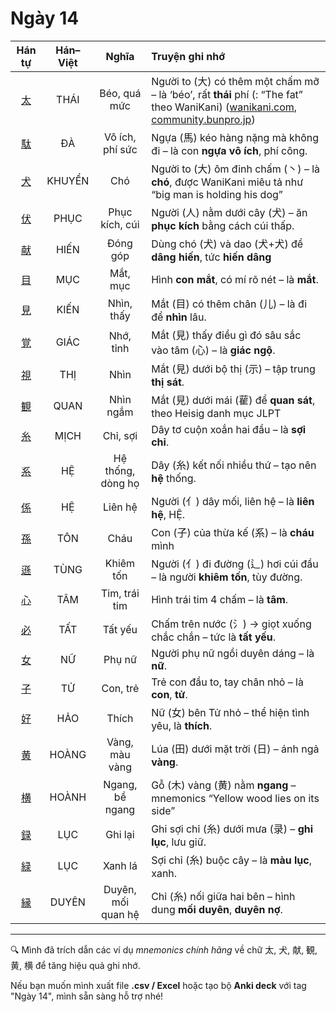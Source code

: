 # Ngày 14

| Hán tự | Hán–Việt | Nghĩa | Truyện ghi nhớ |
| :----------------------------------------------: | :------: | :----------------: | :-------------------------------------------------------------------------------------------------------------------------------------- |
| [太](https://mazii.net/vi-VN/search/kanji/javi/太) | THÁI | Béo, quá mức | Người to (大) có thêm một chấm mỡ – là ‘béo’, rất **thái** phí (: “The fat” theo WaniKani) ([wanikani.com][1], [community.bunpro.jp][2]) |
| [駄](https://mazii.net/vi-VN/search/kanji/javi/駄) | ĐÀ | Vô ích, phí sức | Ngựa (馬) kéo hàng nặng mà không đi – là con **ngựa vô ích**, phí công. |
| [犬](https://mazii.net/vi-VN/search/kanji/javi/犬) | KHUYỂN | Chó | Người to (大) ôm đinh chấm (丶) – là **chó**, được WaniKani miêu tả như “big man is holding his dog” |
| [伏](https://mazii.net/vi-VN/search/kanji/javi/伏) | PHỤC | Phục kích, cúi | Người (人) nằm dưới cây (犬) – ăn **phục kích** bằng cách cúi thấp. |
| [献](https://mazii.net/vi-VN/search/kanji/javi/献) | HIẾN | Đóng góp | Dùng chó (犬) và dao (犬+犬) để **dâng hiến**, tức **hiến dâng** |
| [目](https://mazii.net/vi-VN/search/kanji/javi/目) | MỤC | Mắt, mục | Hình **con mắt**, có mí rõ nét – là **mắt**. |
| [見](https://mazii.net/vi-VN/search/kanji/javi/見) | KIẾN | Nhìn, thấy | Mắt (目) có thêm chân (儿) – là đi để **nhìn** lâu. |
| [覚](https://mazii.net/vi-VN/search/kanji/javi/覚) | GIÁC | Nhớ, tỉnh | Mắt (見) thấy điều gì đó sâu sắc vào tâm (心) – là **giác ngộ**. |
| [視](https://mazii.net/vi-VN/search/kanji/javi/視) | THỊ | Nhìn | Mắt (見) dưới bộ thị (示) – tập trung **thị sát**. |
| [観](https://mazii.net/vi-VN/search/kanji/javi/観) | QUAN | Nhìn ngắm | Mắt (見) dưới mái (雚) để **quan sát**, theo Heisig danh mục JLPT |
| [糸](https://mazii.net/vi-VN/search/kanji/javi/糸) | MỊCH | Chỉ, sợi | Dây tơ cuộn xoắn hai đầu – là **sợi chỉ**. |
| [系](https://mazii.net/vi-VN/search/kanji/javi/系) | HỆ | Hệ thống, dòng họ | Dây (糸) kết nối nhiều thứ – tạo nên **hệ** thống. |
| [係](https://mazii.net/vi-VN/search/kanji/javi/係) | HỆ | Liên hệ | Người (亻) dây mối, liên hệ – là **liên hệ**, HỆ. |
| [孫](https://mazii.net/vi-VN/search/kanji/javi/孫) | TÔN | Cháu | Con (子) của thừa kế (系) – là **cháu** mình |
| [遜](https://mazii.net/vi-VN/search/kanji/javi/遜) | TÙNG | Khiêm tốn | Người (亻) đi đường (辶) hơi cúi đầu – là người **khiêm tốn**, tùy đường. |
| [心](https://mazii.net/vi-VN/search/kanji/javi/心) | TÂM | Tim, trái tim | Hình trái tim 4 chấm – là **tâm**. |
| [必](https://mazii.net/vi-VN/search/kanji/javi/必) | TẤT | Tất yếu | Chấm trên nước (氵) → giọt xuống chắc chắn – tức là **tất yếu**. |
| [女](https://mazii.net/vi-VN/search/kanji/javi/女) | NỮ | Phụ nữ | Người phụ nữ ngồi duyên dáng – là **nữ**. |
| [子](https://mazii.net/vi-VN/search/kanji/javi/子) | TỬ | Con, trẻ | Trẻ con đầu to, tay chân nhỏ – là **con**, **tử**. |
| [好](https://mazii.net/vi-VN/search/kanji/javi/好) | HẢO | Thích | Nữ (女) bên Tử nhỏ – thể hiện tình yêu, là **thích**. |
| [黄](https://mazii.net/vi-VN/search/kanji/javi/黄) | HOÀNG | Vàng, màu vàng | Lúa (田) dưới mặt trời (日) – ánh ngả **vàng**. |
| [横](https://mazii.net/vi-VN/search/kanji/javi/横) | HOÀNH | Ngang, bề ngang | Gỗ (木) vàng (黄) nằm **ngang** – mnemonics “Yellow wood lies on its side” |
| [録](https://mazii.net/vi-VN/search/kanji/javi/録) | LỤC | Ghi lại | Ghi sợi chỉ (糸) dưới mưa (录) – **ghi lục**, lưu giữ. |
| [緑](https://mazii.net/vi-VN/search/kanji/javi/緑) | LỤC | Xanh lá | Sợi chỉ (糸) buộc cây – là **màu lục**, xanh. |
| [縁](https://mazii.net/vi-VN/search/kanji/javi/縁) | DUYÊN | Duyên, mối quan hệ | Chỉ (糸) nối giữa hai bên – hình dung **mối duyên**, **duyên nợ**. |

---

🔍 Mình đã trích dẫn các ví dụ *mnemonics chính hãng* về chữ 太, 犬, 献, 観, 黄, 横 để tăng hiệu quả ghi nhớ.

Nếu bạn muốn mình xuất file **.csv / Excel** hoặc tạo bộ **Anki deck** với tag "Ngày 14", mình sẵn sàng hỗ trợ nhé!

[1]: https://www.wanikani.com/kanji/%E5%A4%AA?utm_source=chatgpt.com "WaniKani / Kanji / 太"
[2]: https://community.bunpro.jp/t/i-studied-kanji-for-2-and-a-bit-hours-every-single-day-for-two-years/47269?utm_source=chatgpt.com "I studied kanji for 2 (and a bit) hours every single day for two years"
